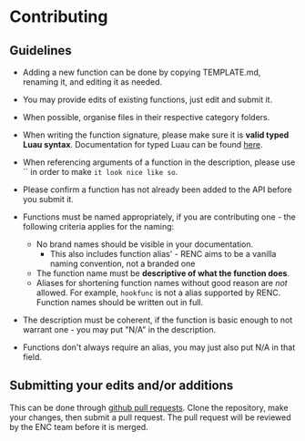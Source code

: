 # Contributing

## Guidelines
* Adding a new function can be done by copying TEMPLATE.md, renaming it, and editing it as needed.
* You may provide edits of existing functions, just edit and submit it.
* When possible, organise files in their respective category folders.
* When writing the function signature, please make sure it is **valid typed Luau syntax**. Documentation for typed Luau can be found [here](https://luau-lang.org/typecheck#union-types).
* When referencing arguments of a function in the description, please use `` in order to make `it look nice like so`.
* Please confirm a function has not already been added to the API before you submit it.

* Functions must be named appropriately, if you are contributing one - the following criteria applies for the naming:
  * No brand names should be visible in your documentation.
    * This also includes function alias' - RENC aims to be a vanilla naming convention, not a branded one
   * The function name must be **descriptive of what the function does**.
   * Aliases for shortening function names without good reason are *not* allowed. For example, `hookfunc` is not a alias supported by RENC. Function names should be written out in full.
  
* The description must be coherent, if the function is basic enough to not warrant one - you may put "N/A" in the description.
* Functions don't always require an alias, you may just also put N/A in that field.

## Submitting your edits and/or additions
This can be done through [github pull requests](https://docs.github.com/en/pull-requests/collaborating-with-pull-requests/proposing-changes-to-your-work-with-pull-requests/about-pull-requests). Clone the repository, make your changes, then submit a pull request. The pull request will be reviewed by the ENC team before it is merged.
